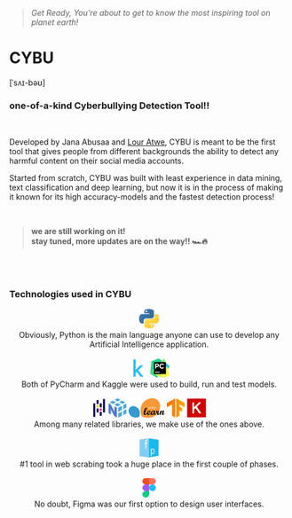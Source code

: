 > *Get Ready, You're about to get to know the most inspiring tool on planet earth!*

# CYBU 
<p> [ˈsʌɪ-bəʊ] </p>

### one-of-a-kind Cyberbullying Detection Tool!!

<br>

<p> 
  
Developed by Jana Abusaa and <a href="https://github.com/LourAtwe"> Lour Atwe</a>, CYBU is meant to be the first tool that gives people from different backgrounds the ability to detect any harmful content on their social media accounts.
  
Started from scratch, CYBU was built with least experience in data mining, text classification and deep learning, but now it is in the process of making it known for its high accuracy-models and the fastest detection process!
  
</p>

<br> 

> **we are still working on it! <br> stay tuned, more updates are on the way!! 🏎🔥**

<br><br>

### Technologies used in CYBU

<p align="center">

  <img height="35px" src="/tools/python.png" title="Python"> 
  <br>
  Obviously, Python is the main language anyone can use to develop any Artificial Intelligence application. <br><br>
  <img height="35px" src="/tools/kaggle.png" title="Kaggle">
  <img height="35px" src="/tools/pycharm.png" title="PyCharm"> 
  <br>
  Both of PyCharm and Kaggle were used to build, run and test models. <br><br>
  <img height="35px" src="/tools/pandas.png" title="Pandas">
  <img height="35px" src="/tools/numpy.png" title="Numpy">
  <img height="35px" src="/tools/sklearn.png" title="Sci-Kit Learn">
  <img height="35px" src="/tools/tensorflow.png" title="TensorFlow">
  <img height="35px" src="/tools/keras.png" title="Keras"> 
  <br>
  Among many related libraries, we make use of the ones above. <br><br>
  <img height="35px" src="/tools/facepager.png" title="FacePager"> 
  <br>
  #1 tool in web scrabing took a huge place in the first couple of phases. <br><br>
  <img height="35px" src="/tools/figma.png" title="Figma"> 
  <br>
  No doubt, Figma was our first option to design user interfaces.
  <br>
  
</p>

<br><br>

